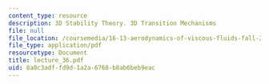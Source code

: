 ```yaml
---
content_type: resource
description: 3D Stability Theory. 3D Transition Mechanisms
file: null
file_location: /coursemedia/16-13-aerodynamics-of-viscous-fluids-fall-2003/8a0c3adffd9d1a2a6768b8ab6beb9eac_lecture_36.pdf
file_type: application/pdf
resourcetype: Document
title: lecture_36.pdf
uid: 8a0c3adf-fd9d-1a2a-6768-b8ab6beb9eac
---
```

